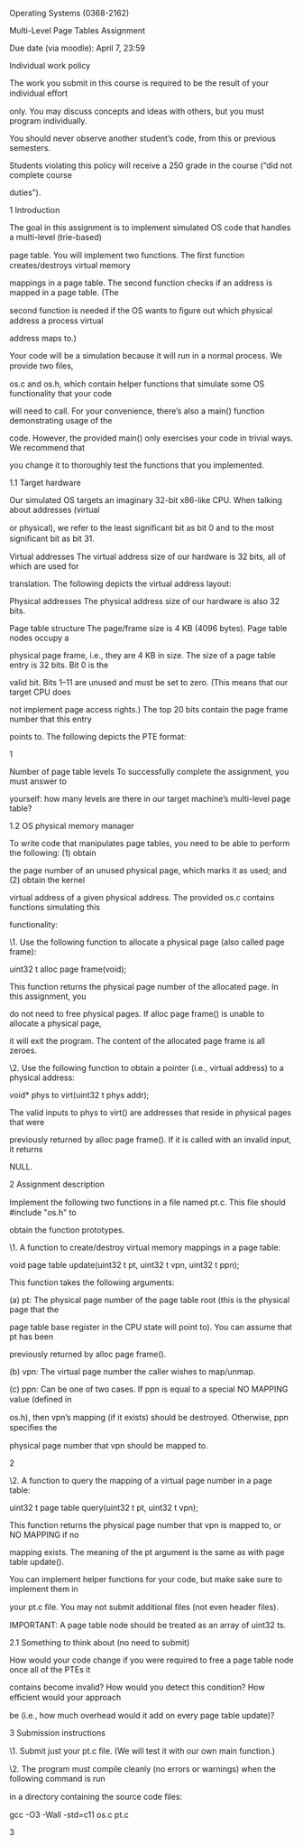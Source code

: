 ﻿

Operating Systems (0368-2162)

Multi-Level Page Tables Assignment

Due date (via moodle): April 7, 23:59

Individual work policy

The work you submit in this course is required to be the result of your individual eﬀort

only. You may discuss concepts and ideas with others, but you must program individually.

You should never observe another student’s code, from this or previous semesters.

Students violating this policy will receive a 250 grade in the course (“did not complete course

duties”).

1 Introduction

The goal in this assignment is to implement simulated OS code that handles a multi-level (trie-based)

page table. You will implement two functions. The ﬁrst function creates/destroys virtual memory

mappings in a page table. The second function checks if an address is mapped in a page table. (The

second function is needed if the OS wants to ﬁgure out which physical address a process virtual

address maps to.)

Your code will be a simulation because it will run in a normal process. We provide two ﬁles,

os.c and os.h, which contain helper functions that simulate some OS functionality that your code

will need to call. For your convenience, there’s also a main() function demonstrating usage of the

code. However, the provided main() only exercises your code in trivial ways. We recommend that

you change it to thoroughly test the functions that you implemented.

1.1 Target hardware

Our simulated OS targets an imaginary 32-bit x86-like CPU. When talking about addresses (virtual

or physical), we refer to the least signiﬁcant bit as bit 0 and to the most signiﬁcant bit as bit 31.

Virtual addresses The virtual address size of our hardware is 32 bits, all of which are used for

translation. The following depicts the virtual address layout:

Physical addresses The physical address size of our hardware is also 32 bits.

Page table structure The page/frame size is 4 KB (4096 bytes). Page table nodes occupy a

physical page frame, i.e., they are 4 KB in size. The size of a page table entry is 32 bits. Bit 0 is the

valid bit. Bits 1–11 are unused and must be set to zero. (This means that our target CPU does

not implement page access rights.) The top 20 bits contain the page frame number that this entry

points to. The following depicts the PTE format:

1





Number of page table levels To successfully complete the assignment, you must answer to

yourself: how many levels are there in our target machine’s multi-level page table?

1.2 OS physical memory manager

To write code that manipulates page tables, you need to be able to perform the following: (1) obtain

the page number of an unused physical page, which marks it as used; and (2) obtain the kernel

virtual address of a given physical address. The provided os.c contains functions simulating this

functionality:

\1. Use the following function to allocate a physical page (also called page frame):

uint32 t alloc page frame(void);

This function returns the physical page number of the allocated page. In this assignment, you

do not need to free physical pages. If alloc page frame() is unable to allocate a physical page,

it will exit the program. The content of the allocated page frame is all zeroes.

\2. Use the following function to obtain a pointer (i.e., virtual address) to a physical address:

void\* phys to virt(uint32 t phys addr);

The valid inputs to phys to virt() are addresses that reside in physical pages that were

previously returned by alloc page frame(). If it is called with an invalid input, it returns

NULL.

2 Assignment description

Implement the following two functions in a ﬁle named pt.c. This ﬁle should #include "os.h" to

obtain the function prototypes.

\1. A function to create/destroy virtual memory mappings in a page table:

void page table update(uint32 t pt, uint32 t vpn, uint32 t ppn);

This function takes the following arguments:

(a) pt: The physical page number of the page table root (this is the physical page that the

page table base register in the CPU state will point to). You can assume that pt has been

previously returned by alloc page frame().

(b) vpn: The virtual page number the caller wishes to map/unmap.

(c) ppn: Can be one of two cases. If ppn is equal to a special NO MAPPING value (deﬁned in

os.h), then vpn’s mapping (if it exists) should be destroyed. Otherwise, ppn speciﬁes the

physical page number that vpn should be mapped to.

2





\2. A function to query the mapping of a virtual page number in a page table:

uint32 t page table query(uint32 t pt, uint32 t vpn);

This function returns the physical page number that vpn is mapped to, or NO MAPPING if no

mapping exists. The meaning of the pt argument is the same as with page table update().

You can implement helper functions for your code, but make sake sure to implement them in

your pt.c ﬁle. You may not submit additional ﬁles (not even header ﬁles).

IMPORTANT: A page table node should be treated as an array of uint32 ts.

2.1 Something to think about (no need to submit)

How would your code change if you were required to free a page table node once all of the PTEs it

contains become invalid? How would you detect this condition? How eﬃcient would your approach

be (i.e., how much overhead would it add on every page table update)?

3 Submission instructions

\1. Submit just your pt.c ﬁle. (We will test it with our own main function.)

\2. The program must compile cleanly (no errors or warnings) when the following command is run

in a directory containing the source code ﬁles:

gcc -O3 -Wall -std=c11 os.c pt.c

3

